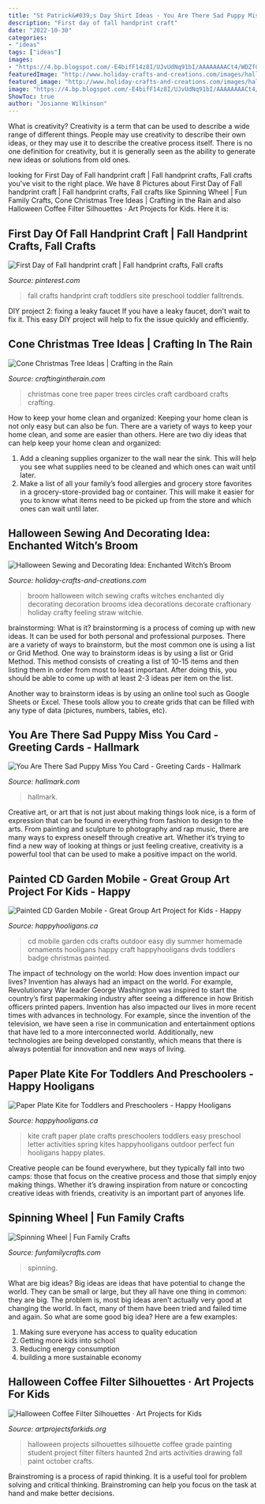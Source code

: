 ```yaml
---
title: "St Patrick&#039;s Day Shirt Ideas - You Are There Sad Puppy Miss You Card"
description: "First day of fall handprint craft"
date: "2022-10-30"
categories:
- "ideas"
tags: ["ideas"]
images:
- "https://4.bp.blogspot.com/-E4bifF14z8I/UJvUdNq91bI/AAAAAAAACt4/WDZfG4XpESo/s1600/paper+circles+tree.jpg"
featuredImage: "http://www.holiday-crafts-and-creations.com/images/halloween_sewing_broom.jpg"
featured_image: "http://www.holiday-crafts-and-creations.com/images/halloween_sewing_broom.jpg"
image: "https://4.bp.blogspot.com/-E4bifF14z8I/UJvUdNq91bI/AAAAAAAACt4/WDZfG4XpESo/s1600/paper+circles+tree.jpg"
ShowToc: true
author: "Josianne Wilkinson"
---
```



What is creativity?
Creativity is a term that can be used to describe a wide range of different things. People may use creativity to describe their own ideas, or they may use it to describe the creative process itself. There is no one definition for creativity, but it is generally seen as the ability to generate new ideas or solutions from old ones.

	

		
looking for First Day of Fall handprint craft | Fall handprint crafts, Fall crafts you've visit to the right place. We have 8 Pictures about First Day of Fall handprint craft | Fall handprint crafts, Fall crafts like Spinning Wheel | Fun Family Crafts, Cone Christmas Tree Ideas | Crafting in the Rain and also Halloween Coffee Filter Silhouettes · Art Projects for Kids. Here it is:
		
    
## First Day Of Fall Handprint Craft | Fall Handprint Crafts, Fall Crafts

<img loading=lazy src="https://i.pinimg.com/736x/42/a5/db/42a5dbe9ec202dfdb8e16124b828a6d5.jpg" onerror="this.onerror=null;this.src='https://tse2.mm.bing.net/th?id=OIP.ff6CKdhx3t1GirXagVIE-AHaLH&amp;pid=15.1';" alt="First Day of Fall handprint craft | Fall handprint crafts, Fall crafts">

_Source: pinterest.com_

>fall crafts handprint craft toddlers site preschool toddler falltrends. 

	

DIY project 2: fixing a leaky faucet
If you have a leaky faucet, don't wait to fix it. This easy DIY project will help to fix the issue quickly and efficiently.

    
## Cone Christmas Tree Ideas | Crafting In The Rain

<img loading=lazy src="https://4.bp.blogspot.com/-E4bifF14z8I/UJvUdNq91bI/AAAAAAAACt4/WDZfG4XpESo/s1600/paper+circles+tree.jpg" onerror="this.onerror=null;this.src='https://tse3.mm.bing.net/th?id=OIP.UXqzAo5MDEK2wDqKAuZb0QAAAA&amp;pid=15.1';" alt="Cone Christmas Tree Ideas | Crafting in the Rain">

_Source: craftingintherain.com_

>christmas cone tree paper trees circles craft cardboard crafts crafting. 

	

How to keep your home clean and organized:
Keeping your home clean is not only easy but can also be fun. There are a variety of ways to keep your home clean, and some are easier than others. Here are two diy ideas that can help keep your home clean and organized:
1. Add a cleaning supplies organizer to the wall near the sink. This will help you see what supplies need to be cleaned and which ones can wait until later.
2. Make a list of all your family’s food allergies and grocery store favorites in a grocery-store-provided bag or container. This will make it easier for you to know what items need to be picked up from the store and which ones can wait until later.

    
## Halloween Sewing And Decorating Idea: Enchanted Witch’s Broom

<img loading=lazy src="http://www.holiday-crafts-and-creations.com/images/halloween_sewing_broom.jpg" onerror="this.onerror=null;this.src='https://tse3.mm.bing.net/th?id=OIP.41pfWuH0WPrcRwfgr-3I5gHaJi&amp;pid=15.1';" alt="Halloween Sewing and Decorating Idea: Enchanted Witch’s Broom">

_Source: holiday-crafts-and-creations.com_

>broom halloween witch sewing crafts witches enchanted diy decorating decoration brooms idea decorations decorate craftionary holiday crafty feeling straw witchie. 

	

brainstorming: What is it?
brainstorming is a process of coming up with new ideas. It can be used for both personal and professional purposes. There are a variety of ways to brainstorm, but the most common one is using a list or Grid Method.
One way to brainstorm ideas is by using a list or Grid Method. This method consists of creating a list of 10-15 items and then listing them in order from most to least important. After doing this, you should be able to come up with at least 2-3 ideas per item on the list.

Another way to brainstorm ideas is by using an online tool such as Google Sheets or Excel. These tools allow you to create grids that can be filled with any type of data (pictures, numbers, tables, etc).

    
## You Are There Sad Puppy Miss You Card - Greeting Cards - Hallmark

<img loading=lazy src="https://www.hallmark.com/dw/image/v2/AALB_PRD/on/demandware.static/-/Sites-hallmark-master/default/dw0d62da18/images/finished-goods/You-Are-There-Sad-Puppy-Miss-You-Card-root-399M1632_PV.1.M1632.jpg_Source_Image.jpg" onerror="this.onerror=null;this.src='https://tse3.mm.bing.net/th?id=OIP.EPCRbHKrCEfiFHLnw5uI4AHaKz&amp;pid=15.1';" alt="You Are There Sad Puppy Miss You Card - Greeting Cards - Hallmark">

_Source: hallmark.com_

>hallmark. 

	

Creative art, or art that is not just about making things look nice, is a form of expression that can be found in everything from fashion to design to the arts. From painting and sculpture to photography and rap music, there are many ways to express oneself through creative art. Whether it’s trying to find a new way of looking at things or just feeling creative, creativity is a powerful tool that can be used to make a positive impact on the world.

    
## Painted CD Garden Mobile - Great Group Art Project For Kids - Happy

<img loading=lazy src="https://cdn.happyhooligans.ca/wp-content/uploads/2018/07/CD-Garden-Mobile-Happy-Hooligans-.jpg" onerror="this.onerror=null;this.src='https://tse4.mm.bing.net/th?id=OIP.-dsIxt0sB12xKsbEknXN-wAAAA&amp;pid=15.1';" alt="Painted CD Garden Mobile - Great Group Art Project for Kids - Happy">

_Source: happyhooligans.ca_

>cd mobile garden cds crafts outdoor easy diy summer homemade ornaments hooligans happy craft happyhooligans dvds toddlers badge christmas painted. 

	

The impact of technology on the world: How does invention impact our lives?
Invention has always had an impact on the world. For example, Revolutionary War leader George Washington was inspired to start the country’s first papermaking industry after seeing a difference in how British officers printed papers. Invention has also impacted our lives in more recent times with advances in technology. For example, since the invention of the television, we have seen a rise in communication and entertainment options that have led to a more interconnected world. Additionally, new technologies are being developed constantly, which means that there is always potential for innovation and new ways of living.

    
## Paper Plate Kite For Toddlers And Preschoolers - Happy Hooligans

<img loading=lazy src="https://happyhooligans.ca/wp-content/uploads/2016/04/Paper-Plate-Kite-craft-Happy-Hooligans-.jpg" onerror="this.onerror=null;this.src='https://tse1.mm.bing.net/th?id=OIP.pRAKreX5cSNrW_Agkzh2BgAAAA&amp;pid=15.1';" alt="Paper Plate Kite for Toddlers and Preschoolers - Happy Hooligans">

_Source: happyhooligans.ca_

>kite craft paper plate crafts preschoolers toddlers easy preschool letter activities spring kites happyhooligans outdoor perfect fun hooligans happy plates. 

	

Creative people can be found everywhere, but they typically fall into two camps: those that focus on the creative process and those that simply enjoy making things. Whether it’s drawing inspiration from nature or concocting creative ideas with friends, creativity is an important part of anyones life.

    
## Spinning Wheel | Fun Family Crafts

<img loading=lazy src="https://funfamilycrafts.com/wp-content/uploads/2013/05/spinning_wheel.jpg" onerror="this.onerror=null;this.src='https://tse1.mm.bing.net/th?id=OIP.0WskA3vro5ba4t6SWVRTugAAAA&amp;pid=15.1';" alt="Spinning Wheel | Fun Family Crafts">

_Source: funfamilycrafts.com_

>spinning. 

	

What are big ideas?
Big ideas are ideas that have potential to change the world. They can be small or large, but they all have one thing in common: they are big. The problem is, most big ideas aren't actually very good at changing the world. In fact, many of them have been tried and failed time and again. So what are some good big idea? Here are a few examples: 
1. Making sure everyone has access to quality education 
2. Getting more kids into school 
3. Reducing energy consumption 
4. building a more sustainable economy 

    
## Halloween Coffee Filter Silhouettes · Art Projects For Kids

<img loading=lazy src="https://artprojectsforkids.org/wp-content/uploads/2015/10/More-silhouettes.jpg" onerror="this.onerror=null;this.src='https://tse4.mm.bing.net/th?id=OIP.mGCQGqt7x-9RKdtUAyVqRgHaHa&amp;pid=15.1';" alt="Halloween Coffee Filter Silhouettes · Art Projects for Kids">

_Source: artprojectsforkids.org_

>halloween projects silhouettes silhouette coffee grade painting student project filter filters haunted 2nd arts activities drawing fall paint october crafts. 

	

Brainstroming is a process of rapid thinking. It is a useful tool for problem solving and critical thinking. Brainstroming can help you focus on the task at hand and make better decisions.

